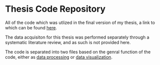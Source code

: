 # Thesis Code Repository
All of the code which was utlized in the final version of my thesis, a link to which can be found [here](http://hdl.handle.net/10138/597605).


The data acquisiton for this thesis was performed separately through a systematic literature review, and as such is not provided here.


The code is separated into two files based on the genral function of the code, either as [data processing](Data_Processing.ipynb) or [data visualization](Data_Visualization.ipynb).
